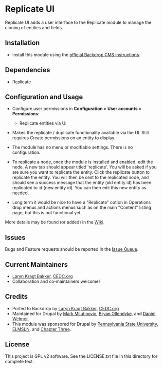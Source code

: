 # Replicate UI

Replicate UI adds a user interface to the Replicate module to manage the
cloning of entities and fields.

## Installation

- Install this module using the [official Backdrop CMS instructions](https://backdropcms.org/guide/modules).

## Dependencies

- Replicate

## Configuration and Usage

 - Configure user permissions in **Configuration > User accounts > Permissions**:

    - Replicate entities via UI

 - Makes the replicate / duplicate functionality available via the UI. Still
   requires Create permissions on an entity to display.

 - The module has no menu or modifiable settings. There is no configuration.

 - To replicate a node, once the module is installed and enabled, edit the node.
   A new tab should appear titled 'replicate'. You will be asked if you are
   sure you want to replicate the entity. Click the replicate button to
   replicate the entity. You will then be sent to the replicated node, and
   should see a success message that the entity (old entity id) has been
   replicated to id (new entity id). You can then edit this new entity as needed.

 - Long term it would be nice to have a "Replicate" option in Operations drop
   menus and actions menus such as on the main "Content" listing page, but this
   is not functional yet.

More details may be found (or added) in the [Wiki](https://github.com/backdrop-contrib/replicate_ui/issues).

## Issues

Bugs and Feature requests should be reported in the [Issue Queue](https://github.com/backdrop-contrib/replicate_ui/issues).

## Current Maintainers

- [Laryn Kragt Bakker](https://github.com/laryn), [CEDC.org](https://CEDC.org)
- Collaboration and co-maintainers welcome!

## Credits

- Ported to Backdrop by [Laryn Kragt Bakker](https://github.com/laryn), [CEDC.org](https://CEDC.org)
- Maintained for Drupal by [Mark Milutinovic](https://www.drupal.org/u/mmilutinovic1313), [Bryan Ollendyke](https://www.drupal.org/u/btopro), and [Daniel Wehner](https://www.drupal.org/u/dawehner).
- This module was sponsored for Drupal by [Pennsylvania State University](https://www.drupal.org/pennsylvania-state-university), [ELMSLN](https://www.drupal.org/elmsln), and [Chapter Three](https://www.drupal.org/chapter-three).

## License

This project is GPL v2 software. See the LICENSE.txt file in this directory for
complete text.

